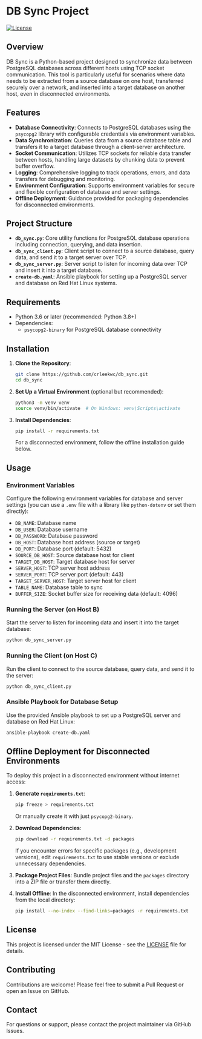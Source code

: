 # DB Sync Project

[![License](https://img.shields.io/badge/license-MIT-blue.svg)](LICENSE)

## Overview

DB Sync is a Python-based project designed to synchronize data between PostgreSQL databases across different hosts using TCP socket communication. This tool is particularly useful for scenarios where data needs to be extracted from a source database on one host, transferred securely over a network, and inserted into a target database on another host, even in disconnected environments.

## Features

- **Database Connectivity**: Connects to PostgreSQL databases using the `psycopg2` library with configurable credentials via environment variables.
- **Data Synchronization**: Queries data from a source database table and transfers it to a target database through a client-server architecture.
- **Socket Communication**: Utilizes TCP sockets for reliable data transfer between hosts, handling large datasets by chunking data to prevent buffer overflow.
- **Logging**: Comprehensive logging to track operations, errors, and data transfers for debugging and monitoring.
- **Environment Configuration**: Supports environment variables for secure and flexible configuration of database and server settings.
- **Offline Deployment**: Guidance provided for packaging dependencies for disconnected environments.

## Project Structure

- **`db_sync.py`**: Core utility functions for PostgreSQL database operations including connection, querying, and data insertion.
- **`db_sync_client.py`**: Client script to connect to a source database, query data, and send it to a target server over TCP.
- **`db_sync_server.py`**: Server script to listen for incoming data over TCP and insert it into a target database.
- **`create-db.yaml`**: Ansible playbook for setting up a PostgreSQL server and database on Red Hat Linux systems.

## Requirements

- Python 3.6 or later (recommended: Python 3.8+)
- Dependencies:
  - `psycopg2-binary` for PostgreSQL database connectivity

## Installation

1. **Clone the Repository**:
   ```bash
   git clone https://github.com/crleekwc/db_sync.git
   cd db_sync
   ```

2. **Set Up a Virtual Environment** (optional but recommended):
   ```bash
   python3 -m venv venv
   source venv/bin/activate  # On Windows: venv\Scripts\activate
   ```

3. **Install Dependencies**:
   ```bash
   pip install -r requirements.txt
   ```

   For a disconnected environment, follow the offline installation guide below.

## Usage

### Environment Variables

Configure the following environment variables for database and server settings (you can use a `.env` file with a library like `python-dotenv` or set them directly):

- `DB_NAME`: Database name
- `DB_USER`: Database username
- `DB_PASSWORD`: Database password
- `DB_HOST`: Database host address (source or target)
- `DB_PORT`: Database port (default: 5432)
- `SOURCE_DB_HOST`: Source database host for client
- `TARGET_DB_HOST`: Target database host for server
- `SERVER_HOST`: TCP server host address
- `SERVER_PORT`: TCP server port (default: 443)
- `TARGET_SERVER_HOST`: Target server host for client
- `TABLE_NAME`: Database table to sync
- `BUFFER_SIZE`: Socket buffer size for receiving data (default: 4096)

### Running the Server (on Host B)

Start the server to listen for incoming data and insert it into the target database:

```bash
python db_sync_server.py
```

### Running the Client (on Host C)

Run the client to connect to the source database, query data, and send it to the server:

```bash
python db_sync_client.py
```

### Ansible Playbook for Database Setup

Use the provided Ansible playbook to set up a PostgreSQL server and database on Red Hat Linux:

```bash
ansible-playbook create-db.yaml
```

## Offline Deployment for Disconnected Environments

To deploy this project in a disconnected environment without internet access:

1. **Generate `requirements.txt`**:
   ```bash
   pip freeze > requirements.txt
   ```
   Or manually create it with just `psycopg2-binary`.

2. **Download Dependencies**:
   ```bash
   pip download -r requirements.txt -d packages
   ```
   If you encounter errors for specific packages (e.g., development versions), edit `requirements.txt` to use stable versions or exclude unnecessary dependencies.

3. **Package Project Files**:
   Bundle project files and the `packages` directory into a ZIP file or transfer them directly.

4. **Install Offline**:
   In the disconnected environment, install dependencies from the local directory:
   ```bash
   pip install --no-index --find-links=packages -r requirements.txt
   ```

## License

This project is licensed under the MIT License - see the [LICENSE](LICENSE) file for details.

## Contributing

Contributions are welcome! Please feel free to submit a Pull Request or open an Issue on GitHub.

## Contact

For questions or support, please contact the project maintainer via GitHub Issues.
